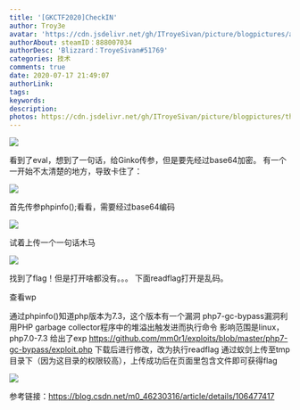 ```yaml
---
title: '[GKCTF2020]CheckIN'
author: Troy3e
avatar: 'https://cdn.jsdelivr.net/gh/ITroyeSivan/picture/blogpictures/avatar.jpg'
authorAbout: steamID：888007034
authorDesc: 'Blizzard：TroyeSivan#51769'
categories: 技术
comments: true
date: 2020-07-17 21:49:07
authorLink:
tags:
keywords:
description:
photos: https://cdn.jsdelivr.net/gh/ITroyeSivan/picture/blogpictures/thumb-1920-1087056.jpg
---
```


![](https://cdn.jsdelivr.net/gh/ITroyeSivan/picture/blogpictures/20200717215909.png)

看到了eval，想到了一句话，给Ginko传参，但是要先经过base64加密。
有一个一开始不太清楚的地方，导致卡住了：

![](https://cdn.jsdelivr.net/gh/ITroyeSivan/picture/blogpictures/20200717222600.png)

首先传参phpinfo();看看，需要经过base64编码

![](https://cdn.jsdelivr.net/gh/ITroyeSivan/picture/blogpictures/20200717222903.png)

试着上传一个一句话木马

![](https://cdn.jsdelivr.net/gh/ITroyeSivan/picture/blogpictures/20200717231759.png)

找到了flag！但是打开啥都没有。。。
下面readflag打开是乱码。

查看wp

通过phpinfo()知道php版本为7.3，这个版本有一个漏洞
php7-gc-bypass漏洞利用PHP garbage collector程序中的堆溢出触发进而执行命令
影响范围是linux，php7.0-7.3
给出了exp
https://github.com/mm0r1/exploits/blob/master/php7-gc-bypass/exploit.php
下载后进行修改，改为执行readflag
通过蚁剑上传至tmp目录下（因为这目录的权限较高），上传成功后在页面里包含文件即可获得flag

![](https://cdn.jsdelivr.net/gh/ITroyeSivan/picture/blogpictures/20200717232904.png)



参考链接：https://blog.csdn.net/m0_46230316/article/details/106477417